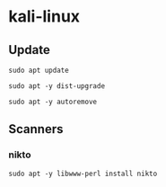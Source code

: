 # kali-linux

## Update
```
sudo apt update

sudo apt -y dist-upgrade

sudo apt -y autoremove
```


## Scanners

### nikto
```
sudo apt -y libwww-perl install nikto
```
